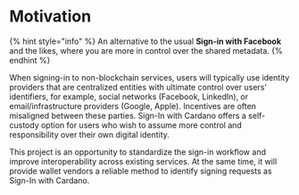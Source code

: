 # Motivation

{% hint style="info" %}
An alternative to the usual **Sign-in with Facebook** and the likes, where you are more in control over the shared metadata.
{% endhint %}

When signing-in to non-blockchain services, users will typically use identity providers that are centralized entities with ultimate control over users' identifiers, for example, social networks (Facebook, LinkedIn), or email/infrastructure providers (Google, Apple). Incentives are often misaligned between these parties. Sign-In with Cardano offers a self-custody option for users who wish to assume more control and responsibility over their own digital identity.

This project is an opportunity to standardize the sign-in workflow and improve interoperability across existing services. At the same time, it will provide wallet vendors a reliable method to identify signing requests as Sign-In with Cardano.
